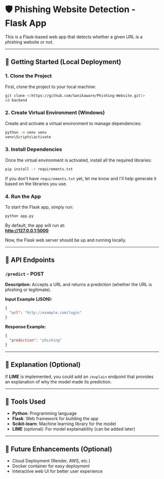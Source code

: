 
# 🛡️ Phishing Website Detection - Flask App

This is a Flask-based web app that detects whether a given URL is a phishing website or not.

---

## 🚀 Getting Started (Local Deployment)

### 1. Clone the Project

First, clone the project to your local machine:

```bash
git clone <(https://github.com/Sanikaware/Phishing-Website.git)>
cd backend
```

### 2. Create Virtual Environment (Windows)

Create and activate a virtual environment to manage dependencies:

```bash
python -m venv venv
venv\Scripts\activate
```

### 3. Install Dependencies

Once the virtual environment is activated, install all the required libraries:

```bash
pip install -r requirements.txt
```

If you don't have `requirements.txt` yet, let me know and I'll help generate it based on the libraries you use.

### 4. Run the App

To start the Flask app, simply run:

```bash
python app.py
```

By default, the app will run at:  
**http://127.0.0.1:5000**

Now, the Flask web server should be up and running locally.

---

## 📡 API Endpoints

### `/predict` - POST  
**Description:** Accepts a URL and returns a prediction (whether the URL is phishing or legitimate).

**Input Example (JSON):**
```json
{
  "url": "http://example.com/login"
}
```

**Response Example:**
```json
{
  "prediction": "phishing"
}
```

---

## 🧠 Explanation (Optional)

If **LIME** is implemented, you could add an `/explain` endpoint that provides an explanation of why the model made its prediction.

---

## 🧰 Tools Used

- **Python**: Programming language
- **Flask**: Web framework for building the app
- **Scikit-learn**: Machine learning library for the model
- **LIME** (optional): For model explainability (can be added later)

---

## 📄 Future Enhancements (Optional)

- Cloud Deployment (Render, AWS, etc.)
- Docker container for easy deployment
- Interactive web UI for better user experience
